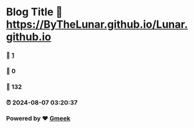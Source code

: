 # Blog Title :link: https://ByTheLunar.github.io/Lunar.github.io 
### :page_facing_up: [1](https://ByTheLunar.github.io/Lunar.github.io/tag.html) 
### :speech_balloon: 0 
### :hibiscus: 132 
### :alarm_clock: 2024-08-07 03:20:37 
### Powered by :heart: [Gmeek](https://github.com/Meekdai/Gmeek)

